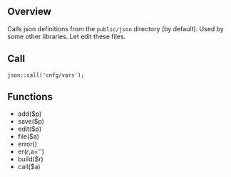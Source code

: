 ## Overview

Calls json definitions from the `public/json` directory (by default).
Used by some other libraries.
Let edit these files.

## Call

`json::call('cnfg/vars');`

## Functions

- add($p)
- save($p)
- edit($p)
- file($a)
- error()
- er($r,$a='')
- build($r)
- call($a)
